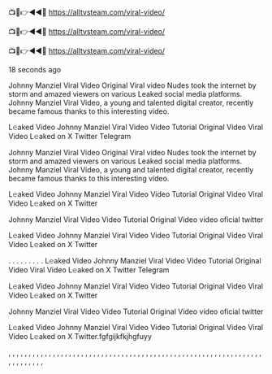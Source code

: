 
📺📱👉◄◄🔴  https://alltvsteam.com/viral-video/

📺📱👉◄◄🔴  https://alltvsteam.com/viral-video/

📺📱👉◄◄🔴  https://alltvsteam.com/viral-video/

18 seconds ago

Johnny Manziel Viral Video Original Viral video Nudes took the internet by storm and amazed viewers on various Leaked social media platforms. Johnny Manziel Viral Video, a young and talented digital creator, recently became famous thanks to this interesting video.

L𝚎aked Video Johnny Manziel Viral Video Video Tutorial Original Video Viral Video L𝚎aked on X Twitter Telegram

Johnny Manziel Viral Video Original Viral video Nudes took the internet by storm and amazed viewers on various Leaked social media platforms. Johnny Manziel Viral Video, a young and talented digital creator, recently became famous thanks to this interesting video.

L𝚎aked Video Johnny Manziel Viral Video Video Tutorial Original Video Viral Video L𝚎aked on X Twitter

Johnny Manziel Viral Video Video Tutorial Original Video video oficial twitter

L𝚎aked Video Johnny Manziel Viral Video Video Tutorial Original Video Viral Video L𝚎aked on X Twitter

. . . . . . . . . L𝚎aked Video Johnny Manziel Viral Video Video Tutorial Original Video Viral Video L𝚎aked on X Twitter Telegram

L𝚎aked Video Johnny Manziel Viral Video Video Tutorial Original Video Viral Video L𝚎aked on X Twitter

Johnny Manziel Viral Video Video Tutorial Original Video video oficial twitter

L𝚎aked Video Johnny Manziel Viral Video Video Tutorial Original Video Viral Video L𝚎aked on X Twitter.fgfgijkfkjhgfuyy

, , , , , , , , , , , , , , , , , , , , , , , , , , , , , , , , , , , , , , , , , , , , , , , , , , , , , , , , , , , , , , , , , , , , , , , ,
